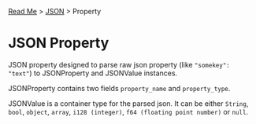 [Read Me](README.md) > [JSON](https://github.com/bohdaq/rust-web-server/tree/main/src/json) > Property

# JSON Property

JSON property designed to parse raw json property (like `"somekey": "text"`) to JSONProperty and JSONValue instances.

JSONProperty contains two fields `property_name` and `property_type`.

JSONValue is a container type for the parsed json. It can be either `String`, `bool`, `object`, `array`, `i128 (integer)`, `f64 (floating point number)` or `null`.




